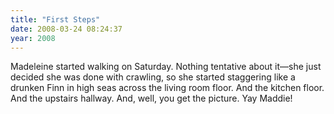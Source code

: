 ```yaml
---
title: "First Steps"
date: 2008-03-24 08:24:37
year: 2008
---
```

Madeleine started walking on Saturday.  Nothing tentative about it—she just decided she was done with crawling, so she started staggering like a drunken Finn in high seas across the living room floor.  And the kitchen floor.  And the upstairs hallway.  And, well, you get the picture.  Yay Maddie!
